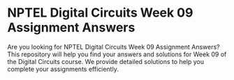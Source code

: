 # NPTEL Digital Circuits Week 09 Assignment Answers

Are you looking for NPTEL Digital Circuits Week 09 Assignment Answers? This repository will help you find your answers and solutions for Week 09 of the Digital Circuits course. We provide detailed solutions to help you complete your assignments efficiently.